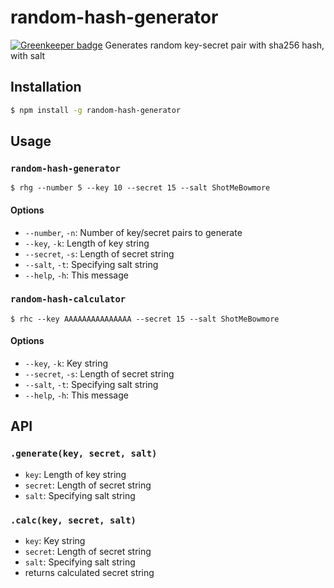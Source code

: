 # random-hash-generator

[![Greenkeeper badge](https://badges.greenkeeper.io/Knowre-Dev/random-hash-generator.svg)](https://greenkeeper.io/)
Generates random key-secret pair with sha256 hash, with salt

## Installation
```sh
$ npm install -g random-hash-generator
```


## Usage

### `random-hash-generator`

`$ rhg --number 5 --key 10 --secret 15 --salt ShotMeBowmore`

#### Options

 * `--number`, `-n`: Number of key/secret pairs to generate
 * `--key`, `-k`: Length of key string
 * `--secret`, `-s`: Length of secret string
 * `--salt`, `-t`: Specifying salt string
 * `--help`, `-h`: This message

### `random-hash-calculator`

`$ rhc --key AAAAAAAAAAAAAAA --secret 15 --salt ShotMeBowmore`

#### Options

 * `--key`, `-k`: Key string
 * `--secret`, `-s`: Length of secret string
 * `--salt`, `-t`: Specifying salt string
 * `--help`, `-h`: This message


## API

### `.generate(key, secret, salt)`
 * `key`: Length of key string
 * `secret`: Length of secret string
 * `salt`: Specifying salt string

### `.calc(key, secret, salt)`
 * `key`: Key string
 * `secret`: Length of secret string
 * `salt`: Specifying salt string
 * returns calculated secret string
